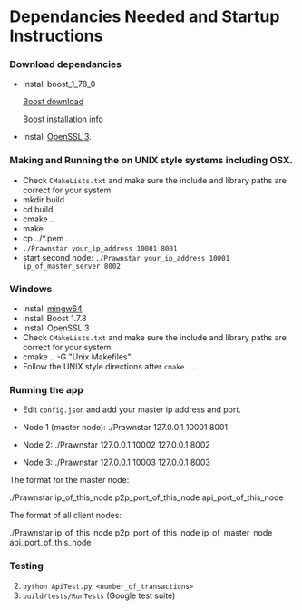 # Dependancies Needed and Startup Instructions

### Download dependancies
* Install boost_1_78_0

   [Boost download](https://www.boost.org/users/download/)
   
   [Boost installation info](https://www.boost.org/doc/libs/1_78_0/more/getting_started/unix-variants.html#easy-build-and-install)

*  Install [OpenSSL 3](https://www.openssl.org/). 

### Making and Running the on UNIX style systems including OSX.
* Check `CMakeLists.txt` and make sure the include and library paths are correct for your system.
* mkdir build
* cd build
* cmake ..
* make
* cp ../*.pem .
* `./Prawnstar your_ip_address 10001 8001`
* start second node: `./Prawnstar your_ip_address 10001 ip_of_master_server 8002`

### Windows
* Install [mingw64](https://www.mingw-w64.org/)
* install Boost 1.7.8
* Install OpenSSL 3
* Check `CMakeLists.txt` and make sure the include and library paths are correct for your system.
* cmake .. -G "Unix Makefiles" 
* Follow the UNIX style directions after `cmake ..`

### Running the app

* Edit `config.json` and add your master ip address and port.

* Node 1 (master node): ./Prawnstar 127.0.0.1 10001 8001

* Node 2: ./Prawnstar 127.0.0.1 10002 127.0.0.1 8002

* Node 3: ./Prawnstar 127.0.0.1 10003 127.0.0.1 8003

The format for the master node:

./Prawnstar ip_of_this_node p2p_port_of_this_node api_port_of_this_node

The format of all client nodes:

./Prawnstar ip_of_this_node p2p_port_of_this_node ip_of_master_node api_port_of_this_node

### Testing
2. `python ApiTest.py <number_of_transactions>`
3. `build/tests/RunTests` (Google test suite)
